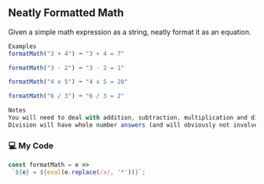 ## Neatly Formatted Math

Given a simple math expression as a string, neatly format it as an equation.
```js
Examples
formatMath("3 + 4") ➞ "3 + 4 = 7"

formatMath("3 - 2") ➞ "3 - 2 = 1"

formatMath("4 x 5") ➞ "4 x 5 = 20"

formatMath("6 / 3") ➞ "6 / 3 = 2"

Notes
You will need to deal with addition, subtraction, multiplication and division.
Division will have whole number answers (and will obviously not involve 0).
```
### :computer: My Code
```js
const formatMath = e =>
 `${e} = ${eval(e.replace(/x/, '*'))}`;
```
